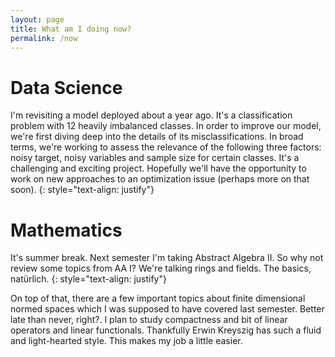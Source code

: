 ```yaml
---
layout: page
title: What am I doing now?
permalink: /now
---
```


# Data Science

I'm revisiting a model deployed about a year ago. It's a classification problem with 12 heavily imbalanced classes. In order to improve our model, we're first diving deep into the details of its misclassifications. In broad terms, we're working to assess the relevance of the following three factors: noisy target, noisy variables and sample size for certain classes. It's a challenging and exciting project. Hopefully we'll have the opportunity to work on new approaches to an optimization issue (perhaps more on that soon).
{: style="text-align: justify"}


# Mathematics

It's summer break. Next semester I'm taking Abstract Algebra II. So why not review some topics from AA I? We're talking rings and fields. The basics, natürlich.
{: style="text-align: justify"}

On top of that, there are a few important topics about finite dimensional normed spaces which I was supposed to have covered last semester. Better late than never, right?. I plan to study compactness and bit of linear operators and linear functionals. Thankfully Erwin Kreyszig has such a fluid and light-hearted style. This makes my job a little easier.
